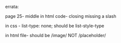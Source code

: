 errata:

page 25- middle in html code- closing </ul> missing a slash

in css - list-type: none; should be list-style-type

in html file- should be /image/ NOT /placeholder/
